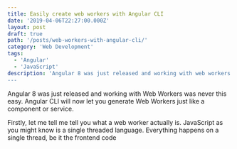 ```yaml
---
title: Easily create web workers with Angular CLI
date: '2019-04-06T22:27:00.000Z'
layout: post
draft: true
path: '/posts/web-workers-with-angular-cli/'
category: 'Web Development'
tags:
  - 'Angular'
  - 'JavaScript'
description: 'Angular 8 was just released and working with web workers was never this easy. Angular CLI will now let you generate web workers just like a component or service.
---
```


Angular 8 was just released and working with Web Workers was never this easy. Angular CLI will now let you generate Web Workers just like a component or service.

Firstly, let me tell me tell you what a web worker actually is. JavaScript as you might know is a single threaded language. Everything happens on a single thread, be it the frontend code

